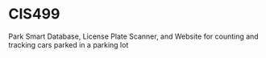 # CIS499
Park Smart Database, License Plate Scanner, and Website for counting and tracking cars parked in a parking lot
